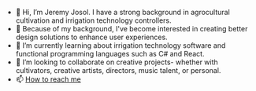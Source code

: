- 👋 Hi, I’m Jeremy Josol. I have a strong background in agrocultural cultivation and irrigation technology controllers.
- 👀 Because of my background, I've become interested in creating better design solutions to enhance user experiences.
- 🌱 I’m currently learning about irrigation technology software and functional programming languages such as C# and React.
- 💞️ I’m looking to collaborate on creative projects- whether with cultivators, creative artists, directors, music talent, or personal.
- 📫 [How to reach me](https://www.linkedin.com/in/jeremyjosol/)

<!---
jeremyjosol/jeremyjosol is a ✨ special ✨ repository because its `README.md` (this file) appears on your GitHub profile.
You can click the Preview link to take a look at your changes.
--->
